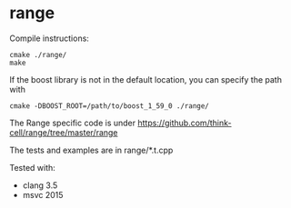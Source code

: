 range
=====

Compile instructions:

	cmake ./range/
	make

If the boost library is not in the default location, you can specify the path with

	cmake -DBOOST_ROOT=/path/to/boost_1_59_0 ./range/

The Range specific code is under https://github.com/think-cell/range/tree/master/range

The tests and examples are in range/*.t.cpp

Tested with:
* clang 3.5
* msvc 2015


